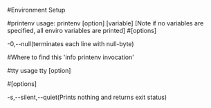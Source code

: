 #Environment Setup

#printenv usage:
printenv [option] [variable]
[Note if no variables are specified, all enviro variables are printed]
#[options]

-0,--null(terminates each line with null-byte)

#Where to find this
'info printenv invocation'

#tty usage 
tty [option]

#[options]

-s,--silent,--quiet(Prints nothing and returns exit status)

